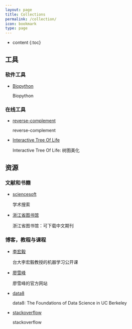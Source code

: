 ```yaml
---
layout: page
title: Collections
permalink: /collection/
icon: bookmark
type: page
---
```


* content
{:toc}

## 工具

### 软件工具

* [Biopython](http://biopython.org/)

    Biopython

### 在线工具
    
* [reverse-complement](http://www.reverse-complement.com/)

    reverse-complement
    
* [Interactive Tree Of Life](http://itol.embl.de/)

    Interactive Tree Of Life: 树图美化

## 资源

### 文献和书籍

* [sciencesoft](http://www.sciencesoft.cn/so/)
    
    学术搜索
    
* [浙江省图书馆](http://www.zjlib.cn/)

    浙江省图书馆：可下载中文期刊
    
    
### 博客，教程与课程

* [李宏毅](http://speech.ee.ntu.edu.tw/~tlkagk/courses.html)

    台大李宏毅教授的机器学习公开课

* [廖雪峰](https://www.liaoxuefeng.com)
    
    廖雪峰的官方网站
    
* [data8](http://data8.org/)

    data8: The Foundations of Data Science in UC Berkeley 
    
* [stackoverflow](https://stackoverflow.com/)

    stackoverflow
    
    